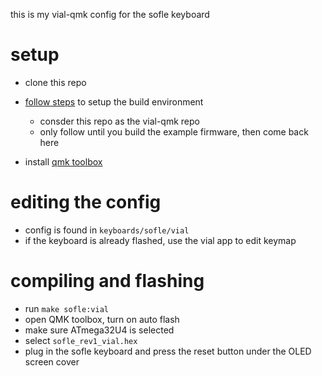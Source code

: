 this is my vial-qmk config for the sofle keyboard

# setup
- clone this repo
- [follow steps](https://get.vial.today/docs/porting-to-vial.html) to setup the build environment
    - consder this repo as the vial-qmk repo
    - only follow until you build the example firmware, then come back here

- install [qmk toolbox](https://github.com/qmk/qmk_toolbox)

# editing the config
- config is found in `keyboards/sofle/vial`
- if the keyboard is already flashed, use the vial app to edit keymap

# compiling and flashing
- run `make sofle:vial`
- open QMK toolbox, turn on auto flash
- make sure ATmega32U4 is selected
- select `sofle_rev1_vial.hex`
- plug in the sofle keyboard and press the reset button under the OLED screen cover
